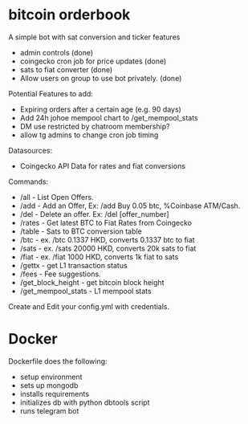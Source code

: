 # bitcoin orderbook

A simple bot with sat conversion and ticker features

- admin controls (done)
- coingecko cron job for price updates (done)
- sats to fiat converter (done)
- Allow users on group to use bot privately.  (done)

Potential Features to add: 
-  Expiring orders after a certain age (e.g. 90 days)
-  Add 24h johoe mempool chart to /get_mempool_stats
-  DM use restricted by chatroom membership? 
-  allow tg admins to change cron job timing

Datasources: 
- Coingecko API Data for rates and fiat conversions

Commands: 
-   /all    - List Open Offers. 
-   /add    - Add an Offer, Ex: /add Buy 0.05 btc, %Coinbase ATM/Cash.
-   /del    - Delete an offer. Ex: /del [offer_number]
-   /rates  - Get latest BTC to Fiat Rates from Coingecko
-   /table  - Sats to BTC conversion table
-   /btc   - ex. /btc 0.1337 HKD, converts 0.1337 btc to fiat
-   /sats   - ex. /sats 20000 HKD, converts 20k sats to fiat
-   /fiat   - ex. /fiat 1000 HKD, converts 1k fiat to sats
-   /gettx - <txid> get L1 transaction status
-   /fees  -  <size>  Fee suggestions.
-   /get_block_height   - get bitcoin block height
-   /get_mempool_stats  - L1 mempool stats


Create and Edit your config.yml with credentials. 

# Docker
  
 Dockerfile does the following: 
  
  - setup environment
  - sets up mongodb
  - installs requirements
  - initializes db with python dbtools script
  - runs telegram bot
  
